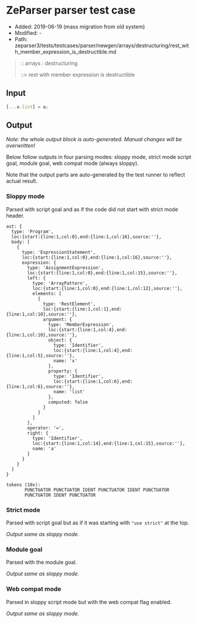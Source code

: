 # ZeParser parser test case

- Added: 2019-06-19 (mass migration from old system)
- Modified: -
- Path: zeparser3/tests/testcases/parser/newgen/arrays/destructuring/rest_with_member_expression_is_destructible.md

> :: arrays : destructuring
>
> ::> rest with member expression is destructible

## Input

`````js
[...x.list] = a;
`````

## Output

_Note: the whole output block is auto-generated. Manual changes will be overwritten!_

Below follow outputs in four parsing modes: sloppy mode, strict mode script goal, module goal, web compat mode (always sloppy).

Note that the output parts are auto-generated by the test runner to reflect actual result.

### Sloppy mode

Parsed with script goal and as if the code did not start with strict mode header.

`````
ast: {
  type: 'Program',
  loc:{start:{line:1,col:0},end:{line:1,col:16},source:''},
  body: [
    {
      type: 'ExpressionStatement',
      loc:{start:{line:1,col:0},end:{line:1,col:16},source:''},
      expression: {
        type: 'AssignmentExpression',
        loc:{start:{line:1,col:0},end:{line:1,col:15},source:''},
        left: {
          type: 'ArrayPattern',
          loc:{start:{line:1,col:0},end:{line:1,col:12},source:''},
          elements: [
            {
              type: 'RestElement',
              loc:{start:{line:1,col:1},end:{line:1,col:10},source:''},
              argument: {
                type: 'MemberExpression',
                loc:{start:{line:1,col:4},end:{line:1,col:10},source:''},
                object: {
                  type: 'Identifier',
                  loc:{start:{line:1,col:4},end:{line:1,col:5},source:''},
                  name: 'x'
                },
                property: {
                  type: 'Identifier',
                  loc:{start:{line:1,col:6},end:{line:1,col:6},source:''},
                  name: 'list'
                },
                computed: false
              }
            }
          ]
        },
        operator: '=',
        right: {
          type: 'Identifier',
          loc:{start:{line:1,col:14},end:{line:1,col:15},source:''},
          name: 'a'
        }
      }
    }
  ]
}

tokens (10x):
       PUNCTUATOR PUNCTUATOR IDENT PUNCTUATOR IDENT PUNCTUATOR
       PUNCTUATOR IDENT PUNCTUATOR
`````

### Strict mode

Parsed with script goal but as if it was starting with `"use strict"` at the top.

_Output same as sloppy mode._

### Module goal

Parsed with the module goal.

_Output same as sloppy mode._

### Web compat mode

Parsed in sloppy script mode but with the web compat flag enabled.

_Output same as sloppy mode._
